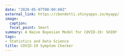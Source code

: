 ```yaml
---
date: "2020-05-07T00:00:00Z"
external_link: https://cbendetti.shinyapps.io/myapp/
image:
  caption:
  focal_point: Smart
summary: A Naive Bayesian Model for COVID-19: SHINY
tags:
- Statistics and Data Science
title: COVID-19 Symptom Checker
---
```

